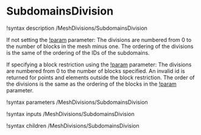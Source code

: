 # SubdomainsDivision

!syntax description /MeshDivisions/SubdomainsDivision

If not setting the [!param](/MeshDivisions/SubdomainsDivision/block) parameter:
The divisions are numbered from 0 to the number of blocks in the mesh minus one.
The ordering of the divisions is the same of the ordering of the IDs of the subdomains.

If specifying a block restriction using the [!param](/MeshDivisions/SubdomainsDivision/block) parameter:
The divisions are numbered from 0 to the number of blocks specified. An invalid id is returned
for points and elements outside the block restriction. The order of the divisions is the same
as the ordering of the blocks in the [!param](/MeshDivisions/SubdomainsDivision/block) parameter.

!syntax parameters /MeshDivisions/SubdomainsDivision

!syntax inputs /MeshDivisions/SubdomainsDivision

!syntax children /MeshDivisions/SubdomainsDivision
